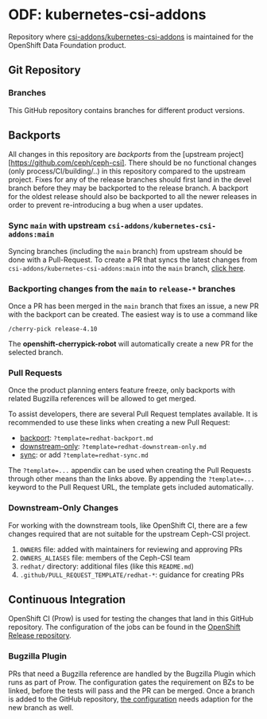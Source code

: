 # ODF: kubernetes-csi-addons

Repository where [csi-addons/kubernetes-csi-addons][upstream-k8s-csi-addons] is
maintained for the OpenShift Data Foundation product.

## Git Repository

### Branches

This GitHub repository contains branches for different product versions.

## Backports

All changes in this repository are *backports* from the [upstream
project][https://github.com/ceph/ceph-csi]. There should be no functional
changes (only process/CI/building/..) in this repository compared to the
upstream project.  Fixes for any of the release branches should first land in
the devel branch before they may be backported to the release branch. A
backport for the oldest release should also be backported to all the newer
releases in order to prevent re-introducing a bug when a user updates.

### Sync `main` with upstream `csi-addons/kubernetes-csi-addons:main`

Syncing branches (including the `main` branch) from upstream should be done
with a Pull-Request. To create a PR that syncs the latest changes from
`csi-addons/kubernetes-csi-addons:main` into the `main` branch, [click
here][sync-pr].

### Backporting changes from the `main` to `release-*` branches

Once a PR has been merged in the `main` branch that fixes an issue, a new PR
with the backport can be created. The easiest way is to use a command like

```
/cherry-pick release-4.10
```

The **openshift-cherrypick-robot** will automatically create a new PR for the
selected branch.

### Pull Requests

Once the product planning enters feature freeze, only backports with related
Bugzilla references will be allowed to get merged.

To assist developers, there are several Pull Request templates available. It is
recommended to use these links when creating a new Pull Request:

- [backport][backport-pr]: `?template=redhat-backport.md`
- [downstream-only][ds-only-pr]: `?template=redhat-downstream-only.md`
- [sync][sync-pr]: or add `?template=redhat-sync.md`

The `?template=...` appendix can be used when creating the Pull Requests
through other means than the links above. By appending the `?template=...`
keyword to the Pull Request URL, the template gets included automatically.

### Downstream-Only Changes

For working with the downstream tools, like OpenShift CI, there are a few
changes required that are not suitable for the upstream Ceph-CSI project.

1. `OWNERS` file: added with maintainers for reviewing and approving PRs
1. `OWNERS_ALIASES` file: members of the Ceph-CSI team
1. `redhat/` directory: additional files (like this `README.md`)
1. `.github/PULL_REQUEST_TEMPLATE/redhat-*`: guidance for creating PRs

## Continuous Integration

OpenShift CI (Prow) is used for testing the changes that land in this GitHub
repository. The configuration of the jobs can be found in the [OpenShift
Release repository][ocp-release].

### Bugzilla Plugin

PRs that need a Bugzilla reference are handled by the Bugzilla Plugin which
runs as part of Prow. The configuration gates the requirement on BZs to be
linked, before the tests will pass and the PR can be merged. Once a branch is
added to the GitHub repository, [the configuration][bz-config] needs adaption
for the new branch as well.

[upstream-k8s-csi-addons]: https://github.com/csi-addons/kubernetes-csi-addons
[sync-pr]: https://github.com/red-hat-storage/kubernetes-csi-addons/compare/main...csi-addons:main?template=redhat-sync.md
[backport-pr]: https://github.com/red-hat-storage/kubernetes-csi-addons/compare/release-4.10...main?template=redhat-backport.md
[ds-only-pr]: https://github.com/red-hat-storage/kubernetes-csi-addons/compare/main...csi-addons:main?template=redhat-downstream-only.md
[ocp-release]: https://github.com/openshift/release/tree/master/ci-operator/config/red-hat-storage/kubernetes-csi-addons
[bz-config]: https://github.com/openshift/release/blob/master/core-services/prow/02_config/red-hat-storage/kubernetes-csi-addons/_pluginconfig.yaml
